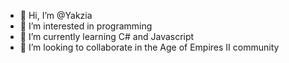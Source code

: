 - 👋 Hi, I’m @Yakzia
- 👀 I’m interested in programming
- 🌱 I’m currently learning C# and Javascript
- 💞️ I’m looking to collaborate in the Age of Empires II community
